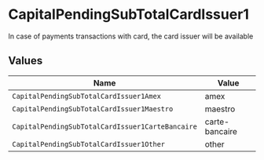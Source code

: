 # CapitalPendingSubTotalCardIssuer1

In case of payments transactions with card, the card issuer will be available


## Values

| Name                                             | Value                                            |
| ------------------------------------------------ | ------------------------------------------------ |
| `CapitalPendingSubTotalCardIssuer1Amex`          | amex                                             |
| `CapitalPendingSubTotalCardIssuer1Maestro`       | maestro                                          |
| `CapitalPendingSubTotalCardIssuer1CarteBancaire` | carte-bancaire                                   |
| `CapitalPendingSubTotalCardIssuer1Other`         | other                                            |